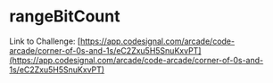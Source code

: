 # rangeBitCount

Link to Challenge: [https://app.codesignal.com/arcade/code-arcade/corner-of-0s-and-1s/eC2Zxu5H5SnuKxvPT](https://app.codesignal.com/arcade/code-arcade/corner-of-0s-and-1s/eC2Zxu5H5SnuKxvPT)